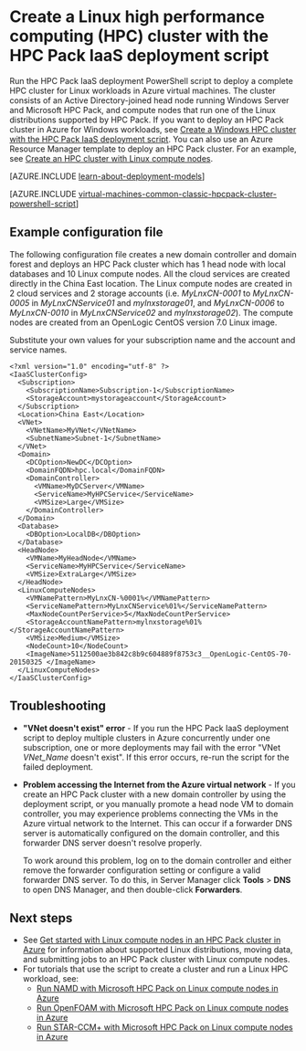 <!-- not suitable for Mooncake -->

<properties
   pageTitle="PowerShell script to deploy Linux HPC cluster | Azure"
   description="Run a PowerShell script to deploy a Linux HPC Pack cluster in Azure virtual machines"
   services="virtual-machines-linux"
   documentationCenter=""
   authors="dlepow"
   manager="timlt"
   editor=""
   tags="azure-service-management,hpc-pack"/>
<tags
   ms.service="virtual-machines-linux"
   ms.devlang="NA"
   ms.topic="article"
   ms.tgt_pltfrm="vm-linux"
   ms.workload="big-compute"
   ms.date="07/07/2016"
   wacn.date=""
   ms.author="danlep"/>

# Create a Linux high performance computing (HPC) cluster with the HPC Pack IaaS deployment script

Run the HPC Pack IaaS deployment PowerShell script to deploy a complete HPC cluster for Linux workloads in Azure virtual machines. The cluster consists of an Active Directory-joined head node running Windows Server and Microsoft HPC Pack, and compute nodes that run one of the Linux distributions supported by HPC Pack. If you want to deploy an HPC Pack cluster in Azure for Windows workloads, see [Create a Windows HPC cluster with the HPC Pack IaaS deployment script](/documentation/articles/virtual-machines-windows-classic-hpcpack-cluster-powershell-script/). You can also use an Azure Resource Manager template to deploy an HPC Pack cluster. For an example, see [Create an HPC cluster with Linux compute nodes](https://github.com/Azure/azure-quickstart-templates/tree/master/create-hpc-cluster-linux-cn/).

[AZURE.INCLUDE [learn-about-deployment-models](../../includes/learn-about-deployment-models-classic-include.md)]

[AZURE.INCLUDE [virtual-machines-common-classic-hpcpack-cluster-powershell-script](../../includes/virtual-machines-common-classic-hpcpack-cluster-powershell-script.md)]

## Example configuration file

The following configuration file creates a new domain controller and domain forest
and deploys an HPC Pack cluster which has 1 head node with local
databases and 10 Linux compute nodes. All the cloud services are created
directly in the China East location. The Linux compute nodes are created
in 2 cloud services and 2 storage accounts (i.e. _MyLnxCN-0001_ to
_MyLnxCN-0005_ in _MyLnxCNService01_ and _mylnxstorage01_, and _MyLnxCN-0006_ to
_MyLnxCN-0010_ in _MyLnxCNService02_ and _mylnxstorage02_). The compute nodes
are created from an OpenLogic CentOS version 7.0 Linux image. 

Substitute your own values for your subscription name and the account and service names.

```
<?xml version="1.0" encoding="utf-8" ?>
<IaaSClusterConfig>
  <Subscription>
    <SubscriptionName>Subscription-1</SubscriptionName>
    <StorageAccount>mystorageaccount</StorageAccount>
  </Subscription>
  <Location>China East</Location>  
  <VNet>
    <VNetName>MyVNet</VNetName>
    <SubnetName>Subnet-1</SubnetName>
  </VNet>
  <Domain>
    <DCOption>NewDC</DCOption>
    <DomainFQDN>hpc.local</DomainFQDN>
    <DomainController>
      <VMName>MyDCServer</VMName>
      <ServiceName>MyHPCService</ServiceName>
      <VMSize>Large</VMSize>
    </DomainController>
  </Domain>
  <Database>
    <DBOption>LocalDB</DBOption>
  </Database>
  <HeadNode>
    <VMName>MyHeadNode</VMName>
    <ServiceName>MyHPCService</ServiceName>
    <VMSize>ExtraLarge</VMSize>
  </HeadNode>
  <LinuxComputeNodes>
    <VMNamePattern>MyLnxCN-%0001%</VMNamePattern>
    <ServiceNamePattern>MyLnxCNService%01%</ServiceNamePattern>
    <MaxNodeCountPerService>5</MaxNodeCountPerService>
    <StorageAccountNamePattern>mylnxstorage%01%</StorageAccountNamePattern>
    <VMSize>Medium</VMSize>
    <NodeCount>10</NodeCount>
    <ImageName>5112500ae3b842c8b9c604889f8753c3__OpenLogic-CentOS-70-20150325 </ImageName>
  </LinuxComputeNodes>
</IaaSClusterConfig>
```
## Troubleshooting

* **"VNet doesn't exist" error** - If you run the HPC Pack IaaS deployment script to deploy multiple
clusters in Azure concurrently under one subscription, one or more
deployments may fail with the error "VNet *VNet\_Name* doesn't exist".
If this error occurs, re-run the script for the failed deployment.

* **Problem accessing the Internet from the Azure virtual network** - If you create an HPC Pack cluster with a new domain controller by using
the deployment script, or you manually promote a head node VM to domain
controller, you may experience problems connecting the VMs in the Azure
virtual network to the Internet. This can occur if a forwarder DNS
server is automatically configured on the domain controller, and this
forwarder DNS server doesn't resolve properly.

    To work around this problem, log on to the domain controller and either
    remove the forwarder configuration setting or configure a valid
    forwarder DNS server. To do this, in Server Manager click **Tools** >
    **DNS** to open DNS Manager, and then double-click **Forwarders**.
    
## Next steps

* See [Get started with Linux compute nodes in an HPC Pack cluster in Azure](/documentation/articles/virtual-machines-linux-classic-hpcpack-cluster/) for information about supported Linux distributions, moving data, and submitting jobs to an HPC Pack cluster with Linux compute nodes.
* For tutorials that use the script to create a cluster and run a Linux HPC workload, see:
    * [Run NAMD with Microsoft HPC Pack on Linux compute nodes in Azure](/documentation/articles/virtual-machines-linux-classic-hpcpack-cluster-namd/)
    * [Run OpenFOAM with Microsoft HPC Pack on Linux compute nodes in Azure](/documentation/articles/virtual-machines-linux-classic-hpcpack-cluster-openfoam/)
    * [Run STAR-CCM+ with Microsoft HPC Pack on Linux compute nodes in Azure](/documentation/articles/virtual-machines-linux-classic-hpcpack-cluster-starccm/)
